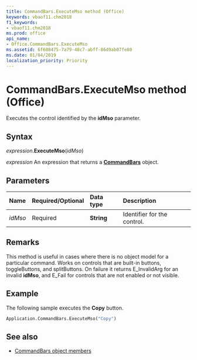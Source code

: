 ```yaml
---
title: CommandBars.ExecuteMso method (Office)
keywords: vbaof11.chm2018
f1_keywords:
- vbaof11.chm2018
ms.prod: office
api_name:
- Office.CommandBars.ExecuteMso
ms.assetid: 6f608475-7a79-48c7-abff-86d9ab07fe80
ms.date: 01/04/2019
localization_priority: Priority
---
```



# CommandBars.ExecuteMso method (Office)

Executes the control identified by the **idMso** parameter.


## Syntax

_expression_.**ExecuteMso**(_idMso_)

_expression_ An expression that returns a **[CommandBars](Office.CommandBars.md)** object.


## Parameters

|Name|Required/Optional|Data type|Description|
|:-----|:-----|:-----|:-----|
| _idMso_|Required|**String**|Identifier for the control.|

## Remarks

This method is useful in cases where there is no object model for a particular command. Works on controls that are built-in buttons, toggleButtons, and splitButtons. On failure it returns E_InvalidArg for an invalid **idMso**, and E_Fail for controls that are not enabled or not visible.


## Example

The following sample executes the **Copy** button.


```vb
Application.CommandBars.ExecuteMso("Copy")
```


## See also

- [CommandBars object members](overview/library-reference/commandbars-members-office.md)
